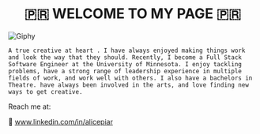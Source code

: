 <h1 align="center"> 🇵🇷 WELCOME TO MY PAGE 🇵🇷 </h1>

![Giphy](images/ALICE.gif)

```
A true creative at heart . I have always enjoyed making things work
and look the way that they should. Recently, I become a Full Stack Software Engineer at the University of Minnesota. I enjoy tackling problems, have a strong range of leadership experience in multiple fields of work, and work well with others. I also have a bachelors in Theatre. have always been involved in the arts, and love finding new ways to get creative.
```

Reach me at:

:email: www.linkedin.com/in/alicepiar

<!--


Here are some ideas to get you started:

- 🔭 I’m currently working on ...
- 🌱 I’m currently learning ...
- 👯 I’m looking to collaborate on ...
- 🤔 I’m looking for help with ...
- 💬 Ask me about ...
- 📫 How to reach me: ...
- 😄 Pronouns: ...
- ⚡ Fun fact: ...
-->
